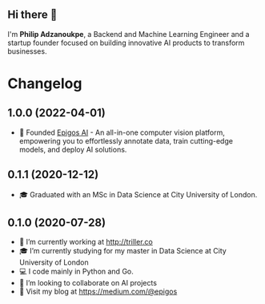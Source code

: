 ## Hi there 👋

I'm **Philip Adzanoukpe**, a Backend and Machine Learning Engineer and a startup founder focused on building innovative AI products to transform businesses.

# Changelog

## 1.0.0 (2022-04-01)

- 🚀 Founded [Epigos AI](https://epigos.ai) - An all-in-one computer vision platform, empowering you to effortlessly annotate data, train cutting-edge models, and deploy AI solutions.

## 0.1.1 (2020-12-12)

- 🎓 Graduated with an MSc in Data Science at City University of London.

## 0.1.0 (2020-07-28)

- 🔭 I’m currently working at http://triller.co
- 🎓 I’m currently studying for my master in Data Science at City University of London
- 💻 I code mainly in Python and Go.
- 👯 I’m looking to collaborate on AI projects
- 📝 Visit my blog at https://medium.com/@epigos

